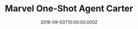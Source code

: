 ---
title: "Marvel One-Shot Agent Carter"
year: 2013
date: 2018-09-03T10:00:00.000Z
permalink: /almanac/movies/2018-09-03-agent-carter/index.html
tmdbid: 211387
---